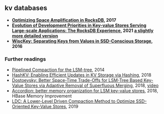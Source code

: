 ## kv databases

- **[Optimizing Space Amplification in RocksDB][rocksdb-cidr17], 2017**
- **[Evolution of Development Priorities in Key-value Stores Serving Large-scale Applications: The RocksDB Experience][fast21-dong], 2021 [a slightly more detailed version](/assets/pdfs/rocksdb-evolution-2021.pdf)**
- **[WiscKey: Separating Keys from Values in SSD-Conscious Storage][wisckey], 2016**

### Further readings

- [Pipelined Compaction for the LSM-tree][pcp], 2014
- [HashKV: Enabling Efficient Updates in KV Storage via Hashing](/assets/pdfs/hashkv-atc18.pdf), 2018
- [Dostoevsky: Better Space-Time Trade-Offs for LSM-Tree Based Key-Value Stores via Adaptive Removal of Superfluous Merging][dostoevskykv], 2018, [video](https://www.youtube.com/watch?v=fmXgXripmh0)
- [Accordion: better memory organization for LSM key-value stores][accordion], 2018, HBase Memory Improvement
- [LDC: A Lower-Level Driven Compaction Method to Optimize SSD-Oriented Key-Value Stores][ldc], 2019

[rocksdb-cidr17]: optimizing-space-amplification-in-rocksdb.md
[fast21-dong]: /assets/pdfs/fast21-dong.pdf
[wisckey]: wisckey.md
[ldc]: /assets/pdfs/lower-level-driven-compaction.pdf
[pcp]: /assets/pdfs/pcp_pipelined_compaction_for_lsm_tree.pdf
[dostoevskykv]: https://scholar.harvard.edu/files/stratos/files/dostoevskykv.pdf
[accordion]: https://dl.acm.org/doi/abs/10.14778/3229863.3229873

